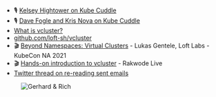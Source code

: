 - 🎙 [Kelsey Hightower on Kube Cuddle](https://kubecuddle.transistor.fm/episodes/kelsey-hightower)
- 🎙 [Dave Fogle and Kris Nova on Kube Cuddle](https://kubecuddle.transistor.fm/episodes/dave-fogle-and-kris-nova)
- [What is vcluster?](https://www.vcluster.com/)
- [github.com/loft-sh/vcluster](https://github.com/loft-sh/vcluster)
- 🎬 [Beyond Namespaces: Virtual Clusters](https://www.youtube.com/watch?v=QddWNqchD9I
) - Lukas Gentele, Loft Labs - KubeCon NA 2021
- 🎬 [Hands-on introduction to vcluster](https://www.youtube.com/watch?v=IMdMvn2_LeI) - Rakwode Live
- [Twitter thread on re-reading sent emails](https://twitter.com/richburroughs/status/1487598803783806976)

<figure class="richtext-figure richtext-figure--full">
  <img src="https://changelog-assets.s3.amazonaws.com/shipit/shipit-42--rich-burroughs.jpg" alt="Gerhard & Rich" loading="lazy">
</figure>